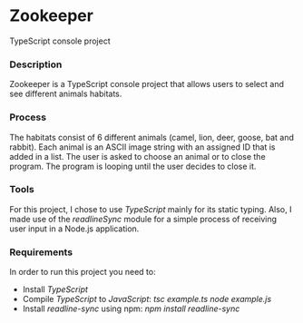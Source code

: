 # Zookeeper
TypeScript console project


### Description
Zookeeper is a TypeScript console project that allows users to select and see different animals habitats.

### Process
The habitats consist of 6 different animals (camel, lion, deer, goose, bat and rabbit). Each animal is an ASCII image string with an assigned ID that is added in a list.
The user is asked to choose an animal or to close the program. The program is looping until the user decides to close it.

### Tools
For this project, I chose to use *TypeScript* mainly for its static typing. Also, I made use of the *readlineSync* module for a simple process of receiving user input in a Node.js application.

### Requirements
In order to run this project you need to:
- Install *TypeScript*
- Compile *TypeScript* to *JavaScript*:
*tsc example.ts
node example.js*
- Install *readline-sync* using npm: *npm install readline-sync*
